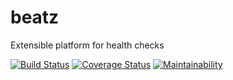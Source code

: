 # beatz
  
  Extensible platform for health checks

  [![Build Status](https://travis-ci.org/beatzjs/beatz.svg?branch=master)](https://travis-ci.org/beatzjs/beatz)
  [![Coverage Status](https://coveralls.io/repos/github/beatzjs/beatz/badge.svg?branch=master)](https://coveralls.io/github/beatzjs/beatz?branch=master)
  [![Maintainability](https://api.codeclimate.com/v1/badges/d279278dc0684df2a04d/maintainability)](https://codeclimate.com/github/beatzjs/beatz/maintainability)
  

